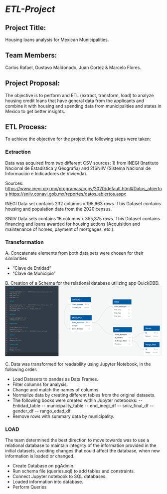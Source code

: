 # _ETL-Project_

## Project Title:

Housing loans analysis for Mexican Municipalities.

## Team Members: 

Carlos Rafael, Gustavo Maldonado, Juan Cortez & Marcelo Flores.

## Project Proposal: 

The objective is to perform and ETL (extract, transform, load) to analyze housing credit loans that have general data from the applicants and combine it with housing and spending data from municipalities and states in Mexico to get better insights. 

## ETL Process:
To achieve the objective for the project the following steps were taken:

### Extraction
Data was acquired from two different CSV sources: 1) from INEGI (Instituto Nacional de Estadística y Geografía) and 2)SNIIV (Sistema Nacional de Información e Indicadores de Vivienda).

Sources:
https://www.inegi.org.mx/programas/ccpv/2020/default.html#Datos_abiertos
https://sniiv.conavi.gob.mx/reportes/datos_abiertos.aspx

INEGI Data set contains 232 columns x 195,663 rows. This Dataset contains housing and population data from the 2020 census.

SNIIV Data sets contains 16 columns x 355,375 rows. This Dataset contains financing and loans awarded for housing actions (Acquisition and maintenance of homes, payment of mortgages, etc.).


### Transformation

A. Concatenate elements from both data sets were chosen for their similarities
- “Clave de Entidad”
- “Clave de Municipio”

B. Creation of a Schema for the relational database utilizing app QuickDBD.
![ERD.png](ERD.png)

C. Data was transformed for readability using Jupyter Notebook, in the following order:
- Load Datasets to pandas as Data Frames.
- Filter columns for analysis.
- Change and match the names of columns.
- Normalize data by creating different tables from the original datasets.
- The following books were created within Jupyter notebooks:
-- Entidad_table
-- municipality_table
-- end_inegi_df
-- sniiv_final_df
-- gender_df
-- rango_edad_df		
- Remove rows with summary data by municipality.

### LOAD

The team determined the best direction to move towards was to use a relational database to maintain integrity of the information provided in the initial datasets, avoiding changes that could affect the database, when new information is loaded or changed.

- Create Database on pgAdmin.
- Run schema file (queries.sql) to add tables and constraints.
- Connect Jupyter notebook to SQL databases.
- Loaded information into database.
- Perform Queries
